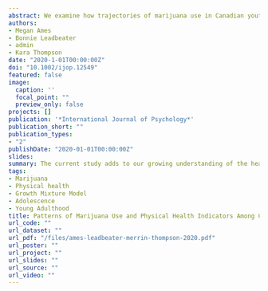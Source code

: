 ```yaml
---
abstract: We examine how trajectories of marijuana use in Canadian youth (ages 15 to 28) are related to physical health indica- tors in adolescence and young adulthood. Youth were initially recruited in 2003 (N = 662; 48% male; ages 12 to 18) and followed for six waves. Five trajectories of marijuana use (Abstainers-29%, Occasional users-27%, Decreasers-14%, Increasers-20% and Chronic users-11%) were identified. Chronic users reported more physical symptoms, poorer physical self-concept, less physical activity, poorer eating practices, less sleep, and higher number of sexual partners during adoles- cence than other classes. Decreasers also reported poorer physical self-concept and poorer eating practices than abstainers. Other trajectory classes showed few significant health problems. Chronic users also reported more acute health problems (i.e., serious injuries, early sexual debut, higher number of sexual partners, greater likelihood of having a STI) in young adulthood than all other classes contributing to costs of healthcare. Youth who engage in early, frequent and continued use of marijuana from adolescence to young adulthood are at-risk of physical health problems in adolescence and young adulthood.
authors:
- Megan Ames
- Bonnie Leadbeater
- admin
- Kara Thompson
date: "2020-1-01T00:00:00Z"
doi: "10.1002/ijop.12549"
featured: false
image:
  caption: ''
  focal_point: ""
  preview_only: false
projects: []
publication: '*International Journal of Psychology*'
publication_short: ""
publication_types:
- "2"
publishDate: "2020-01-01T00:00:00Z"
slides: 
summary: The current study adds to our growing understanding of the health of Canadian youth with differing marijuana use trajectories by examining how marijuana use fre- quency is related to physical health indicators in ado- lescence and young adulthood. We extend past research by examining how trajectories of marijuana use are related to multiple physical health indicators; subjective health, health-promoting behaviours, body mass index, serious injuries and sexual risk behaviours.
tags:
- Marijuana
- Physical health
- Growth Mixture Model
- Adolescence
- Young Adulthood
title: Patterns of Marijuana Use and Physical Health Indicators Among Canadian Youth
url_code: ""
url_dataset: ""
url_pdf: "/files/ames-leadbeater-merrin-thompson-2020.pdf"
url_poster: ""
url_project: ""
url_slides: ""
url_source: ""
url_video: ""
---
```

